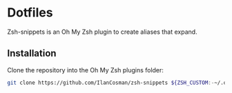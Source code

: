 # Dotfiles
Zsh-snippets is an Oh My Zsh plugin to create aliases that expand.

## Installation
Clone the repository into the Oh My Zsh plugins folder:

```sh
git clone https://github.com/IlanCosman/zsh-snippets ${ZSH_CUSTOM:-~/.oh-my-zsh/custom}/plugins/zsh-snippets
```
